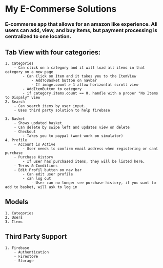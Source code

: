 # My E-Commerse Solutions 

### E-commerse app that allows for an amazon like experience. All users can add, view, and buy items, but payment processing is centralized to one location. 


## Tab View with four categories:

    1. Categories
        - Can click on a category and it will load all items in that category on a new page
            - Can Click on Item and it takes you to the ItemView
                - AddToBasket button on navbar 
                - If image.count > 1 allow horizontal scroll view 
            - AddItemButton to category
            - if category.items.count == 0, handle with a proper "No Items to Dispaly" view
    2. Search 
        - Can search items by user input.
        - Uses third party solution to help firebase 
    
    3. Basket
        - Shows updated basket
        - Can delete by swipe left and updates view on delete
        - Checkout 
            - Takes you to paypal (wont work on simulator)
    4. Profile
        - Account is Active
            - User needs to confirm email address when registering or cant purchase     
        - Purchase History
            - If user has purchased items, they will be listed here. 
        - Terms & Conditions
        - Edit Profil button on nav bar
            - Can edit user profile 
            - can log out
                - User can no longer see purchase history, if you want to add to basket, will ask to log in
## Models
    1. Categories
    2. Users
    3. Items

## Third Party Support 
    1. Firebase
        - Authentication 
        - Firestore
        - Storage
        
